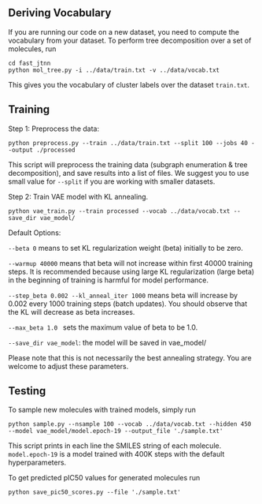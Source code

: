 ## Deriving Vocabulary
If you are running our code on a new dataset, you need to compute the vocabulary from your dataset.
To perform tree decomposition over a set of molecules, run
```
cd fast_jtnn
python mol_tree.py -i ../data/train.txt -v ../data/vocab.txt
```
This gives you the vocabulary of cluster labels over the dataset `train.txt`.

## Training
Step 1: Preprocess the data:
```
python preprocess.py --train ../data/train.txt --split 100 --jobs 40 --output ./processed
```
This script will preprocess the training data (subgraph enumeration & tree decomposition), and save results into a list of files. We suggest you to use small value for `--split` if you are working with smaller datasets.

Step 2: Train VAE model with KL annealing.
```
python vae_train.py --train processed --vocab ../data/vocab.txt --save_dir vae_model/
```
Default Options:

`--beta 0` means to set KL regularization weight (beta) initially to be zero.

`--warmup 40000` means that beta will not increase within first 40000 training steps. It is recommended because using large KL regularization (large beta) in the beginning of training is harmful for model performance.

`--step_beta 0.002 --kl_anneal_iter 1000` means beta will increase by 0.002 every 1000 training steps (batch updates). You should observe that the KL will decrease as beta increases.

`--max_beta 1.0 ` sets the maximum value of beta to be 1.0.

`--save_dir vae_model`: the model will be saved in vae_model/

Please note that this is not necessarily the best annealing strategy. You are welcome to adjust these parameters.

## Testing
To sample new molecules with trained models, simply run
```
python sample.py --nsample 100 --vocab ../data/vocab.txt --hidden 450 --model vae_model/model.epoch-19 --output_file './sample.txt'
```

This script prints in each line the SMILES string of each molecule. `model.epoch-19` is a model trained with 400K steps with the default hyperparameters.

To get predicted pIC50 values for generated molecules run
```
python save_pic50_scores.py --file './sample.txt'
```
